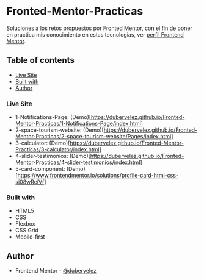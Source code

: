 # Fronted-Mentor-Practicas

Soluciones a los retos propuestos por Fronted Mentor, con el fin de poner en practica mis conocimiento en estas tecnologias, ver [perfil Frontend Mentor](https://www.frontendmentor.io/profile/dubervelez). 

## Table of contents

- [Live Site](#Live)
- [Built with](#built-with)
- [Author](#author)


### Live Site

- 1-Notifications-Page: (Demo)[https://dubervelez.github.io/Fronted-Mentor-Practicas/1-Notifications-Page/index.html]
- 2-space-tourism-website: (Demo)[https://dubervelez.github.io/Fronted-Mentor-Practicas/2-space-tourism-website/Pages/index.html]
- 3-calculator: (Demo)[https://dubervelez.github.io/Fronted-Mentor-Practicas/3-calculator/index.html]
- 4-slider-testimonios: (Demo)[https://dubervelez.github.io/Fronted-Mentor-Practicas/4-slider-testimonios/index.html]
- 5-card-component: (Demo)[https://www.frontendmentor.io/solutions/profile-card-html-css-si08wReiVf]


### Built with

- HTML5
- CSS
- Flexbox
- CSS Grid
- Mobile-first


## Author

- Frontend Mentor - [@dubervelez](https://www.frontendmentor.io/profile/dubervelez)

